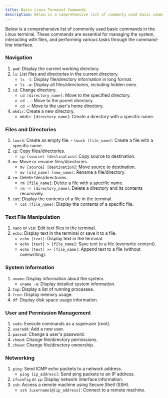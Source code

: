 ```yaml
---
title: Basic Linux Terminal Commands
description: Below is a comprehensive list of commonly used basic commands in the Linux terminal.
---
```


Below is a comprehensive list of commonly used basic commands in the Linux terminal. These commands are essential for managing the system, interacting with files, and performing various tasks through the command-line interface.

### Navigation

1.  `pwd`: Display the current working directory.
2.  `ls`: List files and directories in the current directory.
    - `ls -l`: Display file/directory information in long format.
    - `ls -a`: Display all files/directories, including hidden ones.
3.  `cd`: Change directory.
    - `cd [directory_name]`: Move to the specified directory.
    - `cd ..`: Move to the parent directory.
    - `cd ~`: Move to the user's home directory.
4.  `mkdir`: Create a new directory.
    - `mkdir [directory_name]`: Create a directory with a specific name.

### Files and Directories

1.  `touch`: Create an empty file. - `touch [file_name]`: Create a file with a specific name.
2.  `cp`: Copy files/directories.
    - `cp [source] [destination]`: Copy source to destination.
3.  `mv`: Move or rename files/directories.
    - `mv [source] [destination]`: Move source to destination.
    - `mv [old_name] [new_name]`: Rename a file/directory.
4.  `rm`: Delete files/directories.
    - `rm [file_name]`: Delete a file with a specific name.
    - `rm -r [directory_name]`: Delete a directory and its contents recursively.
5.  `cat`: Display the contents of a file in the terminal.
    - `cat [file_name]`: Display the contents of a specific file.

### Text File Manipulation

1.  `nano` or `vim`: Edit text files in the terminal.
2.  `echo`: Display text in the terminal or save it to a file.
    - `echo [text]`: Display text in the terminal.
    - `echo [text] > [file_name]`: Save text to a file (overwrite content).
    - `echo [text] >> [file_name]`: Append text to a file (without overwriting).

### System Information

1.  `uname`: Display information about the system.
    - `uname -a`: Display detailed system information.
2.  `top`: Display a list of running processes.
3.  `free`: Display memory usage.
4.  `df`: Display disk space usage information.

### User and Permission Management

1.  `sudo`: Execute commands as a superuser (root).
2.  `useradd`: Add a new user.
3.  `passwd`: Change a user's password.
4.  `chmod`: Change file/directory permissions.
5.  `chown`: Change file/directory ownership.

### Networking

1.  `ping`: Send ICMP echo packets to a network address.
    - `ping [ip_address]`: Send ping packets to an IP address.
2.  `ifconfig` or `ip`: Display network interface information.
3.  `ssh`: Access a remote machine using Secure Shell (SSH).
    - `ssh [username]@[ip_address]`: Connect to a remote machine.
